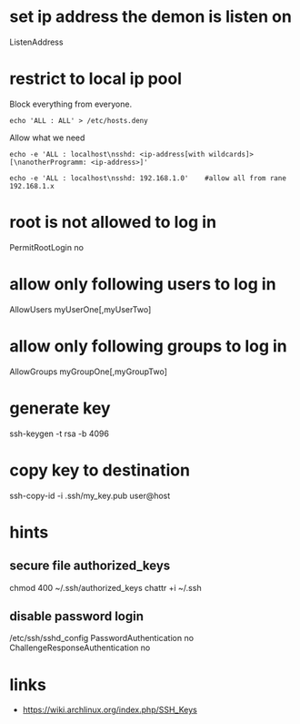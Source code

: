 # set ip address the demon is listen on

ListenAddress <ip-address>

# restrict to local ip pool

Block everything from everyone.

    echo 'ALL : ALL' > /etc/hosts.deny

Allow what we need

    echo -e 'ALL : localhost\nsshd: <ip-address[with wildcards]>[\nanotherProgramm: <ip-address>]'

    echo -e 'ALL : localhost\nsshd: 192.168.1.0'    #allow all from rane 192.168.1.x

# root is not allowed to log in

PermitRootLogin no

# allow only following users to log in

AllowUsers myUserOne[,myUserTwo]

# allow only following groups to log in

AllowGroups myGroupOne[,myGroupTwo]

# generate key

ssh-keygen -t rsa -b 4096

# copy key to destination

ssh-copy-id -i .ssh/my_key.pub user@host

# hints

## secure file authorized_keys

chmod 400 ~/.ssh/authorized_keys
chattr +i ~/.ssh

## disable password login

/etc/ssh/sshd_config
PasswordAuthentication no
ChallengeResponseAuthentication no

# links

* https://wiki.archlinux.org/index.php/SSH_Keys
